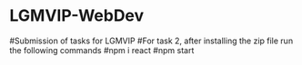 # LGMVIP-WebDev
#Submission of tasks for LGMVIP
#For task 2, after installing the zip file run the following commands
#npm i react
#npm start
